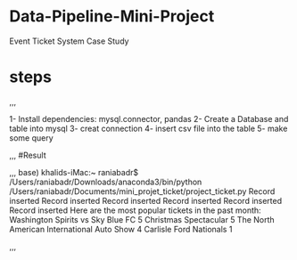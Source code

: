 # Data-Pipeline-Mini-Project
Event Ticket System Case Study

# steps
,,,

1- Install dependencies: mysql.connector, pandas
2- Create a Database and table into mysql
3- creat connection
4- insert csv file into the table
5- make some query

,,,
#Result

,,,
base) khalids-iMac:~ raniabadr$ /Users/raniabadr/Downloads/anaconda3/bin/python /Users/raniabadr/Documents/mini_projet_ticket/project_ticket.py
Record inserted
Record inserted
Record inserted
Record inserted
Record inserted
Record inserted
Here are the most popular tickets in the past month:
Washington Spirits vs Sky Blue FC 5
Christmas Spectacular 5
The North American International Auto Show 4
Carlisle Ford Nationals 1

,,,

